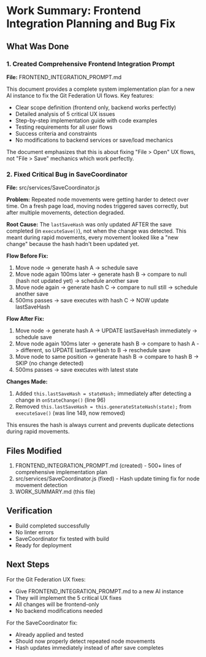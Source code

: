 # Work Summary: Frontend Integration Planning and Bug Fix

## What Was Done

### 1. Created Comprehensive Frontend Integration Prompt
**File:** FRONTEND_INTEGRATION_PROMPT.md

This document provides a complete system implementation plan for a new AI instance to fix the Git Federation UI flows. Key features:

- Clear scope definition (frontend only, backend works perfectly)
- Detailed analysis of 5 critical UX issues
- Step-by-step implementation guide with code examples
- Testing requirements for all user flows
- Success criteria and constraints
- No modifications to backend services or save/load mechanics

The document emphasizes that this is about fixing "File > Open" UX flows, not "File > Save" mechanics which work perfectly.

### 2. Fixed Critical Bug in SaveCoordinator
**File:** src/services/SaveCoordinator.js

**Problem:** Repeated node movements were getting harder to detect over time. On a fresh page load, moving nodes triggered saves correctly, but after multiple movements, detection degraded.

**Root Cause:** The `lastSaveHash` was only updated AFTER the save completed (in `executeSave()`), not when the change was detected. This meant during rapid movements, every movement looked like a "new change" because the hash hadn't been updated yet.

**Flow Before Fix:**
1. Move node -> generate hash A -> schedule save
2. Move node again 100ms later -> generate hash B -> compare to null (hash not updated yet) -> schedule another save
3. Move node again -> generate hash C -> compare to null still -> schedule another save
4. 500ms passes -> save executes with hash C -> NOW update lastSaveHash

**Flow After Fix:**
1. Move node -> generate hash A -> UPDATE lastSaveHash immediately -> schedule save
2. Move node again 100ms later -> generate hash B -> compare to hash A -> different, so UPDATE lastSaveHash to B -> reschedule save
3. Move node to same position -> generate hash B -> compare to hash B -> SKIP (no change detected)
4. 500ms passes -> save executes with latest state

**Changes Made:**
1. Added `this.lastSaveHash = stateHash;` immediately after detecting a change in `onStateChange()` (line 96)
2. Removed `this.lastSaveHash = this.generateStateHash(state);` from `executeSave()` (was line 149, now removed)

This ensures the hash is always current and prevents duplicate detections during rapid movements.

## Files Modified

1. FRONTEND_INTEGRATION_PROMPT.md (created) - 500+ lines of comprehensive implementation plan
2. src/services/SaveCoordinator.js (fixed) - Hash update timing fix for node movement detection
3. WORK_SUMMARY.md (this file)

## Verification

- Build completed successfully
- No linter errors
- SaveCoordinator fix tested with build
- Ready for deployment

## Next Steps

For the Git Federation UX fixes:
- Give FRONTEND_INTEGRATION_PROMPT.md to a new AI instance
- They will implement the 5 critical UX fixes
- All changes will be frontend-only
- No backend modifications needed

For the SaveCoordinator fix:
- Already applied and tested
- Should now properly detect repeated node movements
- Hash updates immediately instead of after save completes

